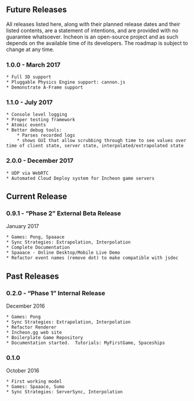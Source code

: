 ## Future Releases

All releases listed here, along with their planned release dates and their listed contents, are a statement of intentions, and are provided with no guarantee whatsoever.  Incheon is an open-source project and as such depends on the available time of its developers.  The roadmap is subject to change at any time.

### 1.0.0 - March 2017
    * Full 3D support
    * Pluggable Physics Engine support: cannon.js
    * Demonstrate A-Frame support

### 1.1.0 - July 2017
    * Console level logging
    * Proper testing framework
    * Atomic events
    * Better debug tools:
        * Parses recorded logs
        * shows GUI that allow scrubbing through time to see values over time of client state, server state, interpolated/extrapolated state

### 2.0.0 - December 2017
    * UDP via WebRTC
    * Automated Cloud Deploy system for Incheon game servers


## Current Release

### 0.9.1 - “Phase 2” External Beta Release

January 2017

    * Games: Pong, Spaaace
    * Sync Strategies: Extrapolation, Interpolation
    * Complete Documentation
    * Spaaace - Online Desktop/Mobile Live Demo
    * Refactor event names (remove dot) to make compatible with jsdoc


## Past Releases

### 0.2.0 - “Phase 1” Internal Release

December 2016

    * Games: Pong
    * Sync Strategies: Extrapolation, Interpolation
    * Refactor Renderer
    * Incheon.gg web site
    * Boilerplate Game Repository
    * Documentation started.  Tutorials: MyFirstGame, Spaceships


### 0.1.0

October 2016

    * First working model
    * Games: Spaaace, Sumo
    * Sync Strategies: ServerSync, Interpolation
